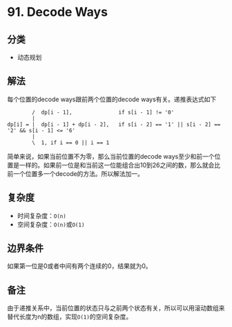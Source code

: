# 91. Decode Ways

## 分类
* 动态规划

## 解法
每个位置的decode ways跟前两个位置的decode ways有关。递推表达式如下
```
        /  dp[i - 1],               if s[i - 1] != '0'
        |
dp[i] = |  dp[i - 1] + dp[i - 2],   if s[i - 2] == '1' || s[i - 2] == '2' && s[i - 1] <= '6'
        |
        \  1, if i == 0 || i == 1
```
简单来说，如果当前位置不为零，那么当前位置的decode ways至少和前一个位置是一样的。如果前一位是和当前这一位能组合出10到26之间的数，那么就会比前一个位置多一个decode的方法。所以解法加一。

## 复杂度
* 时间复杂度：`O(n)`
* 空间复杂度：`O(n)`或`O(1)`

## 边界条件
如果第一位是0或者中间有两个连续的0，结果就为0。

## 备注
由于递推关系中，当前位置的状态只与之前两个状态有关，所以可以用滚动数组来替代长度为n的数组，实现`O(1)`的空间复杂度。
